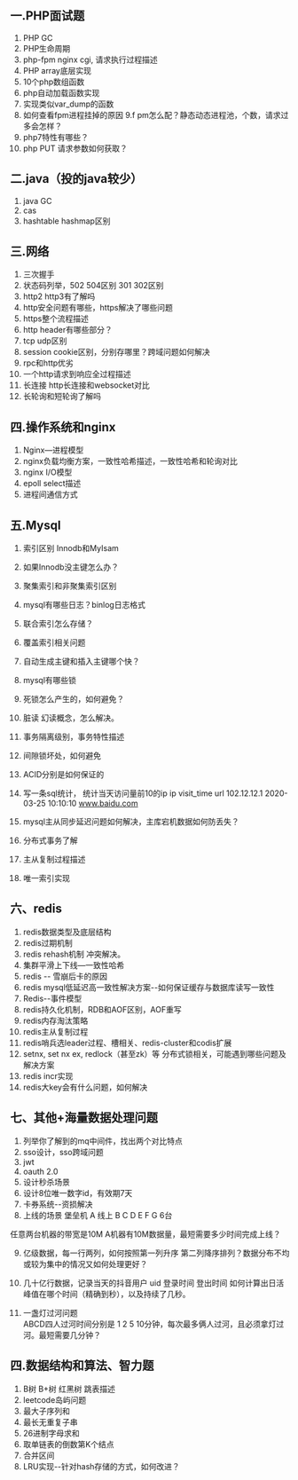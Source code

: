 ## 一.PHP面试题
1. PHP GC
2. PHP生命周期
3. php-fpm  nginx  cgi, 请求执行过程描述
4. PHP array底层实现
5. 10个php数组函数
6. php自动加载函数实现
7. 实现类似var_dump的函数
8. 如何查看fpm进程挂掉的原因
9.f pm怎么配？静态动态进程池，个数，请求过多会怎样？
10. php7特性有哪些？
11. php PUT 请求参数如何获取？

## 二.java（投的java较少）
1. java GC
2. cas
3. hashtable  hashmap区别

## 三.网络
1. 三次握手
2. 状态码列举，502  504区别  301  302区别
3. http2  http3有了解吗
4. http安全问题有哪些，https解决了哪些问题
5. https整个流程描述
6. http header有哪些部分？
7. tcp udp区别
8. session  cookie区别，分别存哪里？跨域问题如何解决
9. rpc和http优劣
10. 一个http请求到响应全过程描述
11. 长连接 http长连接和websocket对比
12. 长轮询和短轮询了解吗

## 四.操作系统和nginx
1. Nginx—进程模型
2. nginx负载均衡方案，一致性哈希描述，一致性哈希和轮询对比
3. nginx I/O模型
4. epoll select描述  
5. 进程间通信方式


## 五.Mysql
1. 索引区别  Innodb和MyIsam
2. 如果Innodb没主键怎么办？
3. 聚集索引和非聚集索引区别
4. mysql有哪些日志？binlog日志格式
5. 联合索引怎么存储？
6. 覆盖索引相关问题 
7. 自动生成主键和插入主键哪个快？
8. mysql有哪些锁
9. 死锁怎么产生的，如何避免？
10. 脏读  幻读概念，怎么解决。
12. 事务隔离级别，事务特性描述
13. 间隙锁坏处，如何避免
14. ACID分别是如何保证的
15. 写一条sql统计， 统计当天访问量前10的ip
ip  visit_time   url
102.12.12.1   2020-03-25 10:10:10   www.baidu.com

16. mysql主从同步延迟问题如何解决，主库宕机数据如何防丢失？
17. 分布式事务了解
18. 主从复制过程描述
19. 唯一索引实现

## 六、redis
1. redis数据类型及底层结构
2. redis过期机制
3. redis rehash机制 冲突解决。
4. 集群平滑上下线—一致性哈希
5. redis -- 雪崩后卡的原因
6. redis mysql低延迟高一致性解决方案--如何保证缓存与数据库读写一致性
7. Redis--事件模型
8. redis持久化机制，RDB和AOF区别，AOF重写
9. redis内存淘汰策略
10. redis主从复制过程
11. redis哨兵选leader过程、槽相关、redis-cluster和codis扩展
12. setnx,  set nx ex, redlock（甚至zk）等  分布式锁相关，可能遇到哪些问题及解决方案
13. redis incr实现
14. redis大key会有什么问题，如何解决


## 七、其他+海量数据处理问题
1. 列举你了解到的mq中间件，找出两个对比特点
2. sso设计，sso跨域问题 
3. jwt
4. oauth 2.0
5. 设计秒杀场景
6. 设计8位唯一数字id，有效期7天
7. 卡券系统--资损解决
8. 上线的场景
堡垒机  A
线上  B C D E F G 6台

任意两台机器的带宽是10M
A机器有10M数据量，最短需要多少时间完成上线？

9. 亿级数据，每一行两列，如何按照第一列升序 第二列降序排列？数据分布不均或较为集中的情况又如何处理更好？
10. 几十亿行数据，记录当天的抖音用户  uid  登录时间  登出时间
如何计算出日活峰值在哪个时间（精确到秒），以及持续了几秒。

11. 一盏灯过河问题  
ABCD四人过河时间分别是 1 2 5 10分钟，每次最多俩人过河，且必须拿灯过河。最短需要几分钟？


             

## 四.数据结构和算法、智力题
1. B树  B+树 红黑树 跳表描述
2. leetcode岛屿问题
3. 最大子序列和
4. 最长无重复子串
5. 26进制字母求和
6. 取单链表的倒数第K个结点
7. 合并区间
8. LRU实现--针对hash存储的方式，如何改进？
